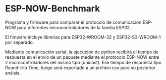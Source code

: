 # ESP-NOW-Benchmark
Programa y firmware para comparar el protocolo de comunicación ESP-NOW para diferentes microcontroladores de la familia ESP32.

El fimware incluye librerías para ESP32-WROOM-32 y ESP32-S3-WROOM-1 por separado.

Mediante comunicación seríal, la ejecución de python recibirá el tiempo de respuesta en el envío de un paquete mediante el protocolo ESP-NOW entre 2 microcontroladores del mismo tipo (unicast). Ese tiempo de respuesta tipo Round-trip Time, luego será exportado a un archivo csv para su posterior anáisis.
